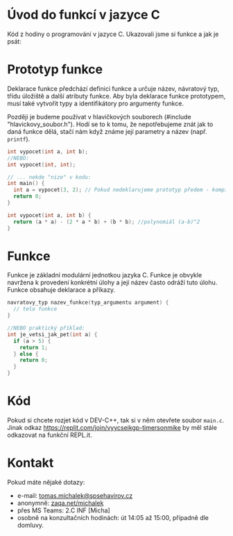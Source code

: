 # Úvod do funkcí v jazyce C

Kód z hodiny o programování v jazyce C. Ukazovali jsme si funkce a jak je psát:

# Prototyp funkce

Deklarace funkce předchází definici funkce a určuje název,
návratový typ, třídu úložiště a další atributy funkce. 
Aby byla deklarace funkce prototypem, musí také vytvořit typy 
a identifikátory pro argumenty funkce.

Později je budeme používat v hlavičkových souborech (#include "hlavickovy_soubor.h").
Hodí se to k tomu, že nepotřebujeme znát jak to daná funkce dělá, stačí nám
když známe její parametry a název (např. `printf`).

```c
int vypocet(int a, int b);
//NEBO:
int vypocet(int, int);

// ... nekde "nize" v kodu:
int main() {
  int a = vypocet(3, 2); // Pokud nedeklarujeme prototyp předem - kompilér zahlásí chybu
  return 0;
}

int vypocet(int a, int b) {
  return (a * a) - (2 * a * b) + (b * b); //polynomiál (a-b)^2
}
```

# Funkce

Funkce je základní modulární jednotkou jazyka C. Funkce je obvykle navržena k provedení konkrétní úlohy
a její název často odráží tuto úlohu. Funkce obsahuje deklarace a příkazy.

```c
navratovy_typ nazev_funkce(typ_argumentu argument) {
  // telo funkce
}

//NEBO praktický příklad:
int je_vetsi_jak_pet(int a) {
  if (a > 5) {
    return 1;
  } else {
    return 0;
  }
}
```

# Kód
Pokud si chcete rozjet kód v DEV-C++, tak si v něm otevřete soubor `main.c`. Jinak odkaz https://replit.com/join/vyycseikgp-timersonmike by měl stále odkazovat na
funkční REPL.it.

# Kontakt

Pokud máte nějaké dotazy:
  - e-mail: <tomas.michalek@spsehavirov.cz>
  - anonymně: [zaqa.net/michalek](https://zaqa.net/michalek)
  - přes MS Teams: 2.C INF [Micha]
  - osobně na konzultačních hodinách: út 14:05 až 15:00, případně dle domluvy.
